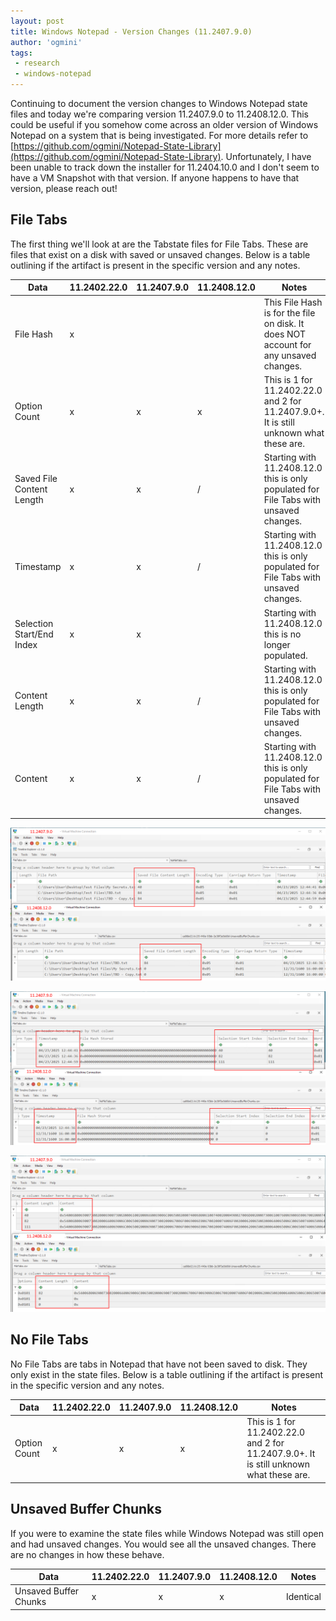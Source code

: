 ```yaml
---
layout: post
title: Windows Notepad - Version Changes (11.2407.9.0)
author: 'ogmini'
tags:
 - research
 - windows-notepad 
---
```


Continuing to document the version changes to Windows Notepad state files and today we're comparing version 11.2407.9.0 to 11.2408.12.0. This could be useful if you somehow come across an older version of Windows Notepad on a system that is being investigated. For more details refer to [https://github.com/ogmini/Notepad-State-Library](https://github.com/ogmini/Notepad-State-Library). Unfortunately, I have been unable to track down the installer for 11.2404.10.0 and I don't seem to have a VM Snapshot with that version. If anyone happens to have that version, please reach out!

## File Tabs

The first thing we'll look at are the Tabstate files for File Tabs. These are files that exist on a disk with saved or unsaved changes. Below is a table outlining if the artifact is present in the specific version and any notes.

| Data | 11.2402.22.0 | 11.2407.9.0 | 11.2408.12.0 | Notes
| --- | --- | --- | --- | --- |
| File Hash | x | | |This File Hash is for the file on disk. It does NOT account for any unsaved changes. |
| Option Count | x | x | x |This is 1 for 11.2402.22.0 and 2 for 11.2407.9.0+. It is still unknown what these are. |
| Saved File Content Length | x | x | / | Starting with 11.2408.12.0 this is only populated for File Tabs with unsaved changes.|
| Timestamp | x | x | / | Starting with 11.2408.12.0 this is only populated for File Tabs with unsaved changes.|
| Selection Start/End Index | x | x | | Starting with 11.2408.12.0 this is no longer populated. |
| Content Length | x | x | / | Starting with 11.2408.12.0 this is only populated for File Tabs with unsaved changes.|
| Content | x | x | / | Starting with 11.2408.12.0 this is only populated for File Tabs with unsaved changes.|


![Saved File Content Length](/images/11.2407.9.0/SavedFileContentLength.png)

![Timestamp Selection](/images/11.2407.9.0/TimestampSelection.png)

![Content](/images/11.2407.9.0/Content.png)

## No File Tabs

No File Tabs are tabs in Notepad that have not been saved to disk. They only exist in the state files. Below is a table outlining if the artifact is present in the specific version and any notes.

| Data | 11.2402.22.0 | 11.2407.9.0 | 11.2408.12.0 | Notes
| --- | --- | --- | --- | --- |
| Option Count | x | x | x | This is 1 for 11.2402.22.0 and 2 for 11.2407.9.0+. It is still unknown what these are. |


## Unsaved Buffer Chunks

If you were to examine the state files while Windows Notepad was still open and had unsaved changes. You would see all the unsaved changes. There are no changes in how these behave.

| Data | 11.2402.22.0 | 11.2407.9.0 | 11.2408.12.0 | Notes
| --- | --- | --- | --- | --- |
| Unsaved Buffer Chunks | x | x | x | Identical |